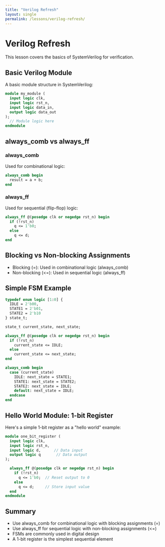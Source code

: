 ```yaml
---
title: "Verilog Refresh"
layout: single
permalink: /lessons/verilog-refresh/
---
```


# Verilog Refresh

This lesson covers the basics of SystemVerilog for verification.

## Basic Verilog Module

A basic module structure in SystemVerilog:

```systemverilog
module my_module (
  input logic clk,
  input logic rst_n,
  input logic data_in,
  output logic data_out
);
  // Module logic here
endmodule
```

## always_comb vs always_ff

### always_comb

Used for combinational logic:

```systemverilog
always_comb begin
  result = a + b;
end
```

### always_ff

Used for sequential (flip-flop) logic:

```systemverilog
always_ff @(posedge clk or negedge rst_n) begin
  if (!rst_n)
    q <= 1'b0;
  else
    q <= d;
end
```

## Blocking vs Non-blocking Assignments

- Blocking (=): Used in combinational logic (always_comb)
- Non-blocking (<=): Used in sequential logic (always_ff)

## Simple FSM Example

```systemverilog
typedef enum logic [1:0] {
  IDLE = 2'b00,
  STATE1 = 2'b01,
  STATE2 = 2'b10
} state_t;

state_t current_state, next_state;

always_ff @(posedge clk or negedge rst_n) begin
  if (!rst_n)
    current_state <= IDLE;
  else
    current_state <= next_state;
end

always_comb begin
  case (current_state)
    IDLE: next_state = STATE1;
    STATE1: next_state = STATE2;
    STATE2: next_state = IDLE;
    default: next_state = IDLE;
  endcase
end
```

## Hello World Module: 1-bit Register

Here's a simple 1-bit register as a "hello world" example:

```systemverilog
module one_bit_register (
  input logic clk,
  input logic rst_n,
  input logic d,      // Data input
  output logic q       // Data output
);

  always_ff @(posedge clk or negedge rst_n) begin
    if (!rst_n)
      q <= 1'b0;  // Reset output to 0
    else
      q <= d;     // Store input value
  end
endmodule
```

## Summary

- Use always_comb for combinational logic with blocking assignments (=)
- Use always_ff for sequential logic with non-blocking assignments (<=)
- FSMs are commonly used in digital design
- A 1-bit register is the simplest sequential element
